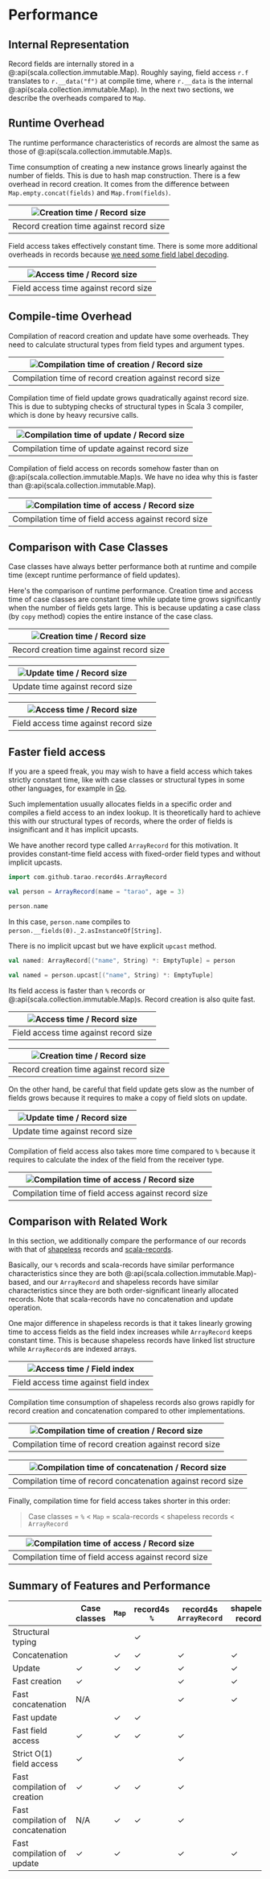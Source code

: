 Performance
===========

Internal Representation
-----------------------

Record fields are internally stored in a @:api(scala.collection.immutable.Map).  Roughly
saying, field access `r.f` translates to `r.__data("f")` at compile time, where `r.__data`
is the internal @:api(scala.collection.immutable.Map).  In the next two sections, we
describe the overheads compared to `Map`.

Runtime Overhead
----------------

The runtime performance characteristics of records are almost the same as those of
@:api(scala.collection.immutable.Map)s.

Time consumption of creating a new instance grows linearly against the number of fields.
This is due to hash map construction.  There is a few overhead in record creation.  It
comes from the difference between `Map.empty.concat(fields)` and `Map.from(fields)`.

| ![Creation time / Record size](img/benchmark/runtime_Creation.svg) |
| ------------------------------------------------------------------ |
| Record creation time against record size                           |

Field access takes effectively constant time. There is some more additional overheads in
records because [we need some field label decoding][*1].

| ![Access time / Record size](img/benchmark/runtime_FieldAccessSize.svg) |
| ----------------------------------------------------------------------- |
| Field access time against record size                                   |

[*1]: https://github.com/tarao/record4s/pull/16

Compile-time Overhead
---------------------

Compilation of reacord creation and update have some overheads.  They need to calculate
structural types from field types and argument types.

| ![Compilation time of creation / Record size](img/benchmark/compiletime_CompileCreation.svg) |
| -------------------------------------------------------------------------------------------- |
| Compilation time of record creation against record size                                      |

Compilation time of field update grows quadratically against record size.  This is due to
subtyping checks of structural types in Scala 3 compiler, which is done by heavy recursive
calls.

| ![Compilation time of update / Record size](img/benchmark/compiletime_CompileUpdate.svg) |
| ---------------------------------------------------------------------------------------- |
| Compilation time of update against record size                                           |

Compilation of field access on records somehow faster than on
@:api(scala.collection.immutable.Map)s.  We have no idea why this is faster than
@:api(scala.collection.immutable.Map).

| ![Compilation time of access / Record size](img/benchmark/compiletime_CompileFieldAccessSize.svg) |
| ------------------------------------------------------------------------------------------------- |
| Compilation time of field access against record size                                              |

Comparison with Case Classes
----------------------------

Case classes have always better performance both at runtime and compile time (except
runtime performance of field updates).

Here's the comparison of runtime performance.  Creation time and access time of case
classes are constant time while update time grows significantly when the number of fields
gets large.  This is because updating a case class (by `copy` method) copies the entire
instance of the case class.

| ![Creation time / Record size](img/benchmark/caseclass_Creation.svg) |
| -------------------------------------------------------------------- |
| Record creation time against record size                             |

| ![Update time / Record size](img/benchmark/caseclass_Update.svg) |
| ---------------------------------------------------------------- |
| Update time against record size                                  |

| ![Access time / Record size](img/benchmark/caseclass_FieldAccessSize.svg) |
| ------------------------------------------------------------------------- |
| Field access time against record size                                     |

Faster field access
-------------------

If you are a speed freak, you may wish to have a field access which takes strictly
constant time, like with case classes or structural types in some other languages, for
example in [Go][].

[Go]: https://go.dev/

Such implementation usually allocates fields in a specific order and compiles a field
access to an index lookup.  It is theoretically hard to achieve this with our structural
types of records, where the order of fields is insignificant and it has implicit upcasts.

We have another record type called `ArrayRecord` for this motivation.  It provides
constant-time field access with fixed-order field types and without implicit upcasts.

```scala mdoc:mline
import com.github.tarao.record4s.ArrayRecord

val person = ArrayRecord(name = "tarao", age = 3)

person.name
```

In this case, `person.name` compiles to `person.__fields(0)._2.asInstanceOf[String]`.

There is no implicit upcast but we have explicit `upcast` method.

```scala mdoc:fail
val named: ArrayRecord[("name", String) *: EmptyTuple] = person
```

```scala mdoc:mline
val named = person.upcast[("name", String) *: EmptyTuple]
```

Its field access is faster than `%` records or @:api(scala.collection.immutable.Map)s.
Record creation is also quite fast.

| ![Access time / Record size](img/benchmark/arrayrecord_FieldAccessSize.svg) |
| --------------------------------------------------------------------------- |
| Field access time against record size                                       |

| ![Creation time / Record size](img/benchmark/arrayrecord_Creation.svg) |
| ---------------------------------------------------------------------- |
| Record creation time against record size                               |

On the other hand, be careful that field update gets slow as the number of fields grows
because it requires to make a copy of field slots on update.

| ![Update time / Record size](img/benchmark/arrayrecord_Update.svg) |
| ------------------------------------------------------------------ |
| Update time against record size                                    |

Compilation of field access also takes more time compared to `%` because it requires to
calculate the index of the field from the receiver type.

| ![Compilation time of access / Record size](img/benchmark/arrayrecord_CompileFieldAccessSize.svg) |
| ------------------------------------------------------------------------------------------------- |
| Compilation time of field access against record size                                              |

Comparison with Related Work
----------------------------

In this section, we additionally compare the performance of our records with that of
[shapeless][] records and [scala-records].

[shapeless]: https://github.com/milessabin/shapeless
[scala-records]: https://github.com/scala-records/scala-records

Basically, our `%` records and scala-records have similar performance characteristics
since they are both @:api(scala.collection.immutable.Map)-based, and our `ArrayRecord` and
shapeless records have similar characteristics since they are both order-significant
linearly allocated records.  Note that scala-records have no concatenation and update
operation.

One major difference in shapeless records is that it takes linearly growing time to access
fields as the field index increases while `ArrayRecord` keeps constant time.  This is
because shapeless records have linked list structure while `ArrayRecord`s are indexed
arrays.

| ![Access time / Field index](img/benchmark/FieldAccess.svg) |
| ----------------------------------------------------------- |
| Field access time against field index                       |

Compilation time consumption of shapeless records also grows rapidly for record creation
and concatenation compared to other implementations.

| ![Compilation time of creation / Record size](img/benchmark/CompileCreation.svg) |
| -------------------------------------------------------------------------------- |
| Compilation time of record creation against record size                          |

| ![Compilation time of concatenation / Record size](img/benchmark/CompileConcatenation.svg) |
| ------------------------------------------------------------------------------------------ |
| Compilation time of record concatenation against record size                               |

Finally, compilation time for field access takes shorter in this order:

> Case classes = `%` < `Map` = scala-records < shapeless records < `ArrayRecord`

| ![Compilation time of access / Record size](img/benchmark/CompileFieldAccessSize.svg) |
| ------------------------------------------------------------------------------------- |
| Compilation time of field access against record size                                  |

Summary of Features and Performance
-----------------------------------

|                                 |Case classes|`Map`|record4s `%`| record4s `ArrayRecord`|shapeless records|scala-records|
|---------------------------------|------------|-----|------------|-----------------------|-----------------|-------------|
|Structural typing                |            |     |✓           |                       |                 |✓            |
|Concatenation                    |            |✓    |✓           |✓                      |✓                |             |
|Update                           |✓           |✓    |✓           |✓                      |✓                |             |
|Fast creation                    |✓           |     |            |✓                      |✓                |             |
|Fast concatenation               |N/A         |     |            |✓                      |✓                |N/A          |
|Fast update                      |            |✓    |✓           |                       |                 |N/A          |
|Fast field access                |✓           |✓    |✓           |✓                      |                 |✓            |
|Strict O(1) field access         |✓           |     |            |✓                      |                 |             |
|Fast compilation of creation     |✓           |✓    |✓           |✓                      |                 |✓            |
|Fast compilation of concatenation|N/A         |✓    |✓           |✓                      |                 |N/A          |
|Fast compilation of update       |✓           |✓    |            |✓                      |✓                |N/A          |
